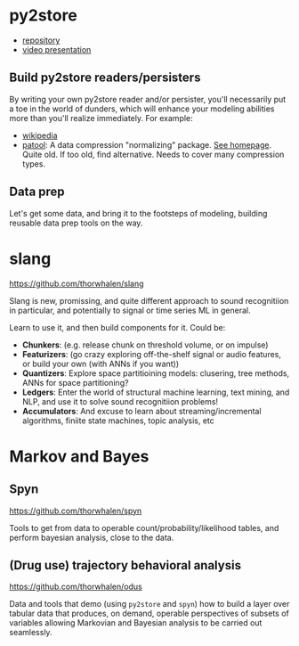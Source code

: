 
# py2store

- [repository](https://github.com/i2mint/py2store)
- [video presentation](https://www.youtube.com/watch?v=6lx0A6oVM5E)

## Build py2store readers/persisters

By writing your own py2store reader and/or persister, you'll necessarily put a toe in the world of dunders, 
which will enhance your modeling abilities more than you'll realize immediately. For example:
- [wikipedia](https://wikipedia.readthedocs.io/en/latest/code.html)
- [patool](https://pypi.org/project/patool/): A data compression "normalizing" package. [See homepage](http://wummel.github.io/patool/). Quite old. If too old, find alternative. Needs to cover many compression types.

## Data prep

Let's get some data, and bring it to the footsteps of modeling, building reusable data prep tools on the way.

# slang

https://github.com/thorwhalen/slang

Slang is new, promissing, and quite different approach to sound recognitiion in particular, 
and potentially to signal or time series ML in general.

Learn to use it, and then build components for it. Could be:
- **Chunkers**: (e.g. release chunk on threshold volume, or on impulse)
- **Featurizers**: (go crazy exploring off-the-shelf signal or audio features, or build your own (with ANNs if you want))
- **Quantizers**: Explore space partitioining models: clusering, tree methods, ANNs for space partitioning?
- **Ledgers**: Enter the world of structural machine learning, text mining, and NLP, 
and use it to solve sound recognitiion problems!
- **Accumulators**: And excuse to learn about streaming/incremental algorithms, finiite state machines, topic analysis, etc

# Markov and Bayes

## Spyn

https://github.com/thorwhalen/spyn

Tools to get from data to operable count/probability/likelihood tables, and perform bayesian analysis, close to the data.

## (Drug use) trajectory behavioral analysis

https://github.com/thorwhalen/odus

Data and tools that demo (using `py2store` and `spyn`) how to build a layer over tabular data that produces, on demand, 
operable perspectives of subsets of variables allowing Markovian and Bayesian analysis to be carried out seamlessly. 



